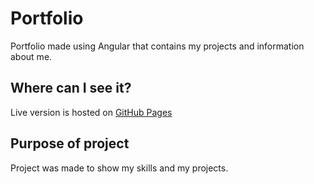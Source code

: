 # Portfolio
Portfolio made using Angular that contains my projects and information about me.

## Where can I see it?
Live version is hosted on [GitHub Pages](https://mateuszsuder.github.io)

## Purpose of project
Project was made to show my skills and my projects.
